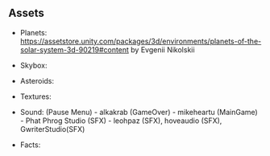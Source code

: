 ## Assets

- Planets: https://assetstore.unity.com/packages/3d/environments/planets-of-the-solar-system-3d-90219#content
by Evgenii Nikolskii


- Skybox:

- Asteroids:

- Textures:

- Sound: (Pause Menu) - alkakrab (GameOver) - mikeheartu (MainGame) - Phat Phrog Studio (SFX) - leohpaz (SFX), hoveaudio (SFX), GwriterStudio(SFX)


- Facts: 

